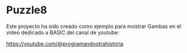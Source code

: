 # Puzzle8

Este proyecto ha sido creado como ejemplo para mostrar Gambas en el vídeo dedicado a BASIC del canal de youtube:

https://youtube.com/@programandootrahistoria
